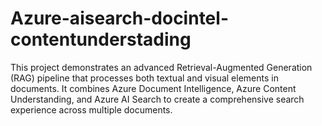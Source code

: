 # Azure-aisearch-docintel-contentunderstading
This project demonstrates an advanced Retrieval-Augmented Generation (RAG) pipeline that processes both textual and visual elements in documents. It combines Azure Document Intelligence, Azure Content Understanding, and Azure AI Search to create a comprehensive search experience across multiple documents.
